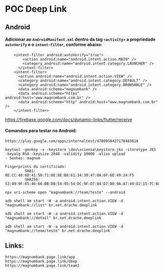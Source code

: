 # POC Deep Link

## Android

#### Adicionar ao `AndroidManifest.xml` dentro da tag `<activity>` a propriedade `autoVerify` e o `intent-filter`, conforme abaixo:

```
    <intent-filter android:autoVerify="true">
        <action android:name="android.intent.action.MAIN" />
        <category android:name="android.intent.category.LAUNCHER" />
      </intent-filter>
    <intent-filter>
      <action android:name="android.intent.action.VIEW" />
      <category android:name="android.intent.category.DEFAULT" />
      <category android:name="android.intent.category.BROWSABLE" />
      <data android:scheme="magnumbank" />
      <data android:scheme="https" android:host="www.magnumbank.com.br" />
      <data android:scheme="http" android:host="www.magnumbank.com.br" />
    </intent-filter>
```

https://firebase.google.com/docs/dynamic-links/flutter/receive

#### Comandos para testar no Android:

```
https://play.google.com/apps/internaltest/4700950427178403616

keytool -genkey -v -keystore \dev\sciensa\keystore.jks -storetype JKS -keyalg RSA -keysize 2048 -validity 10000 -alias upload
- Senhas: magnum

Fingerprints do certificado:
         SHA1: 8E:CC:48:6D:41:50:71:0E:8E:B8:61:34:30:47:8A:6F:6E:49:24:F5
         SHA256: 53:49:9F:65:46:66:BB:DB:54:95:54:DC:9F:D7:84:D7:80:9A:A7:49:D2:15:7C:60:C8:6D:43:F2:5A:24:BA:1A

npx uri-scheme open "magnumbank://team/teste" --android

adb shell am start -W -a android.intent.action.VIEW -d "magnumbank://list" br.net.drache.deeplink

adb shell am start -W -a android.intent.action.VIEW -d "magnumbank://detail" br.net.drache.deeplink

adb shell am start -W -a android.intent.action.VIEW -d "magnumbank://team/teste" br.net.drache.deeplink
```
## Links:
```
https://magnumbank.page.link/app
https://magnumbank.page.link/deep
https://magnumbank.page.link/team1
```
